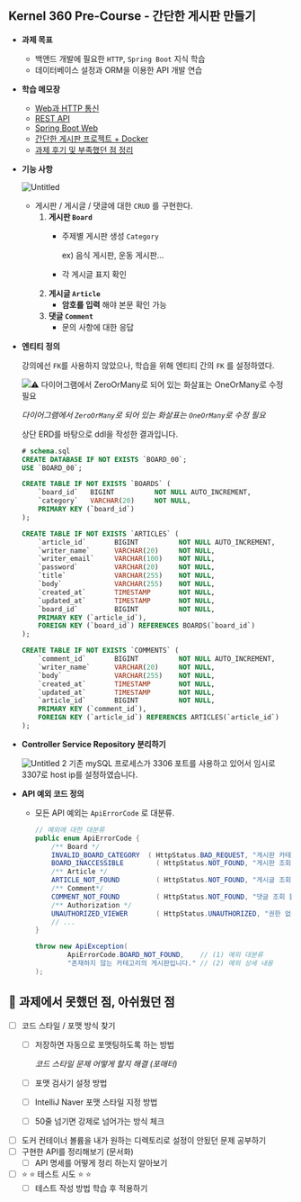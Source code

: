 ## Kernel 360 Pre-Course - 간단한 게시판 만들기

- **과제 목표**
    - 백앤드 개발에 필요한 `HTTP`, `Spring Boot` 지식 학습
    - 데이터베이스 설정과 ORM을 이용한 API 개발 연습
- **학습 메모장**
    - [Web과 HTTP 통신](https://www.notion.so/Web-HTTP-4bd6f48d010a4f749e46ceaf04a041ae?pvs=21)
    - [REST API](https://www.notion.so/REST-API-f3a3d09cfbe4435684ca8d595df505d4?pvs=21)
    - [Spring Boot Web](https://www.notion.so/Spring-Boot-Web-876c75da693c483486897731433d1a79?pvs=21)
    - [간단한 게시판 프로젝트 + Docker](https://www.notion.so/Docker-3c98228fe04a493e8f348e875837ddc5?pvs=21)
    - [과제 후기 및 부족했던 점 정리](https://www.notion.so/2803c5f8c30a4e18ad8568368f820339?pvs=21)
- **기능 사항**
    
    ![Untitled](https://github.com/user-attachments/assets/d2ec1596-7db9-4d03-b7c5-5097c13fdd8a)
    
    - 게시판 / 게시글 / 댓글에 대한 `CRUD` 를 구현한다.
        1. **게시판 `Board`**
            - 주제별 게시판 생성 `Category`
                
                ex) 음식 게시판, 운동 게시판… 
                
            - 각 게시글 표지 확인
        2. **게시글 `Article`**
            - **암호를 입력** 해야 본문 확인 가능
        3. **댓글 `Comment`**
            - 문의 사항에 대한 응답
- **엔티티 정의**
    
    강의에선 `FK`를 사용하지 않았으나, 학습을 위해 엔티티 간의 `FK` 를 설정하였다.
  
    ![*⚠️ 다이어그램에서 `ZeroOrMany`로 되어 있는 화살표는 `OneOrMany`로 수정 필요*](https://github.com/user-attachments/assets/95a91f6d-613a-40c7-adee-c09789ae8c0b)

    *다이어그램에서 `ZeroOrMany`로 되어 있는 화살표는 `OneOrMany`로 수정 필요*
    
    상단 ERD를 바탕으로 ddl을 작성한 결과입니다.
    
    ```sql
    # schema.sql
    CREATE DATABASE IF NOT EXISTS `BOARD_00`;
    USE `BOARD_00`;
    
    CREATE TABLE IF NOT EXISTS `BOARDS` (
        `board_id`   BIGINT          NOT NULL AUTO_INCREMENT,
        `category`   VARCHAR(20)     NOT NULL,
        PRIMARY KEY (`board_id`)
    );
    
    CREATE TABLE IF NOT EXISTS `ARTICLES` (
        `article_id`       BIGINT          NOT NULL AUTO_INCREMENT,
        `writer_name`      VARCHAR(20)     NOT NULL,
        `writer_email`     VARCHAR(100)    NOT NULL,
        `password`         VARCHAR(20)     NOT NULL,
        `title`            VARCHAR(255)    NOT NULL,
        `body`             VARCHAR(255)    NOT NULL,
        `created_at`       TIMESTAMP       NOT NULL,
        `updated_at`       TIMESTAMP       NOT NULL,
        `board_id`         BIGINT          NOT NULL,
        PRIMARY KEY (`article_id`),
        FOREIGN KEY (`board_id`) REFERENCES BOARDS(`board_id`)
    );
    
    CREATE TABLE IF NOT EXISTS `COMMENTS` (
        `comment_id`       BIGINT          NOT NULL AUTO_INCREMENT,
        `writer_name`      VARCHAR(20)     NOT NULL,
        `body`             VARCHAR(255)    NOT NULL,
        `created_at`       TIMESTAMP       NOT NULL,
        `updated_at`       TIMESTAMP       NOT NULL,
        `article_id`       BIGINT          NOT NULL,
        PRIMARY KEY (`comment_id`),
        FOREIGN KEY (`article_id`) REFERENCES ARTICLES(`article_id`)
    );
    ```
    
- **Controller Service Repository 분리하기**
    
    ![Untitled 2](https://github.com/user-attachments/assets/5b6836a6-6740-4161-b34d-4465610b68de)
  기존 mySQL 프로세스가 3306 포트를 사용하고 있어서 임시로 3307로 host ip를 설정하였습니다.
    
- **API 예외 코드 정의**
    - 모든 API 예외는 `ApiErrorCode` 로 대분류.
        
        ```java
        // 예외에 대한 대분류
        public enum ApiErrorCode {
        	/** Board */
        	INVALID_BOARD_CATEGORY 	( HttpStatus.BAD_REQUEST, "게시판 카테고리 오류" ),
        	BOARD_INACCESSIBLE 		  ( HttpStatus.NOT_FOUND, "게시판 조회 불가" ),
        	/** Article */
        	ARTICLE_NOT_FOUND 		  ( HttpStatus.NOT_FOUND, "게시글 조회 불가" ),
        	/** Comment*/
        	COMMENT_NOT_FOUND 		  ( HttpStatus.NOT_FOUND, "댓글 조회 불가" ),
        	/** Authorization */
        	UNAUTHORIZED_VIEWER 	  ( HttpStatus.UNAUTHORIZED, "권한 없음" ),
        	// ...
        }
        ```
        
        ```java
        throw new ApiException(
        		ApiErrorCode.BOARD_NOT_FOUND,    // (1) 예외 대분류
        		"존재하지 않는 카테고리의 게시판입니다." // (2) 예외 상세 내용
        );
        ```
        

## 📌  과제에서 못했던 점, 아쉬웠던 점

- [ ]  코드 스타일 / 포맷 방식 찾기
    - [ ]  저장하면 자동으로 포맷팅하도록 하는 방법
        
        *코드 스타일 문제 어떻게 할지 해결 (포매터)*
        
    - [ ]  포맷 검사기 설정 방법
    - [ ]  IntelliJ Naver 포맷 스타일 지정 방법
    - [ ]  50줄 넘기면 강제로 넘어가는 방식 체크
- [ ]  도커 컨테이너 볼륨을 내가 원하는 디렉토리로 설정이 안됬던 문제 공부하기
- [ ]  구현한 API를 정리해보기 (문서화)
    - [ ]  API 명세를 어떻게 정리 하는지 알아보기
- [ ]  ⭐ ⭐ 테스트 시도 ⭐ ⭐
    - [ ]  테스트 작성 방법 학습 후 적용하기
